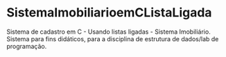# SistemaImobiliarioemCListaLigada
Sistema de cadastro em C - Usando listas ligadas - Sistema Imobiliário. Sistema para fins didáticos, para a disciplina de estrutura de dados/lab de programação.
